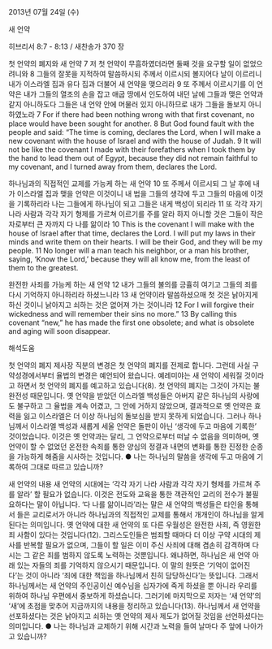 2013년 07월 24일 (수)

새 언약



히브리서 8:7 - 8:13 / 새찬송가 370 장


첫 언약의 폐지와 새 언약
7 저 첫 언약이 무흠하였더라면 둘째 것을 요구할 일이 없었으려니와 8 그들의 잘못을 지적하여 말씀하시되 주께서 이르시되 볼지어다 날이 이르리니 내가 이스라엘 집과 유다 집과 더불어 새 언약을 맺으리라 9 또 주께서 이르시기를 이 언약은 내가 그들의 열조의 손을 잡고 애굽 땅에서 인도하여 내던 날에 그들과 맺은 언약과 같지 아니하도다 그들은 내 언약 안에 머물러 있지 아니하므로 내가 그들을 돌보지 아니하였노라
7 For if there had been nothing wrong with that first covenant, no place would have been sought for another. 8 But God found fault with the people and said: “The time is coming, declares the Lord, when I will make a new covenant with the house of Israel and with the house of Judah. 9 It will not be like the covenant I made with their forefathers when I took them by the hand to lead them out of Egypt, because they did not remain faithful to my covenant, and I turned away from them, declares the Lord.   

하나님과의 직접적인 교제를 가능케 하는 새 언약
10 또 주께서 이르시되 그 날 후에 내가 이스라엘 집과 맺을 언약은 이것이니 내 법을 그들의 생각에 두고 그들의 마음에 이것을 기록하리라 나는 그들에게 하나님이 되고 그들은 내게 백성이 되리라 11 또 각각 자기 나라 사람과 각각 자기 형제를 가르쳐 이르기를 주를 알라 하지 아니할 것은 그들이 작은 자로부터 큰 자까지 다 나를 앎이라
10 This is the covenant I will make with the house of Israel after that time, declares the Lord. I will put my laws in their minds and write them on their hearts. I will be their God, and they will be my people. 11 No longer will a man teach his neighbor, or a man his brother, saying, ‘Know the Lord,’ because they will all know me, from the least of them to the greatest.  

완전한 사죄를 가능케 하는 새 언약
12 내가 그들의 불의를 긍휼히 여기고 그들의 죄를 다시 기억하지 아니하리라 하셨느니라 13 새 언약이라 말씀하셨으매 첫 것은 낡아지게 하신 것이니 낡아지고 쇠하는 것은 없어져 가는 것이니라
12 For I will forgive their wickedness and will remember their sins no more.”  13 By calling this covenant “new,” he has made the first one obsolete; and what is obsolete and aging will soon disappear.

해석도움





첫 언약의 폐지
제사장 직분의 변경은 첫 언약의 폐지를 전제로 합니다. 그런데 사실 구약성경에서부터 율법의 변경은 예언되어 왔습니다. 예레미야는 새 언약이 세워질 것이라고 하면서 첫 언약의 폐지를 예고하고 있습니다(8). 첫 언약의 폐지는 그것이 가지는 불완전성 때문입니다. 옛 언약을 받았던 이스라엘 백성들은 아버지 같은 하나님의 사랑에도 불구하고 그 율법을 계속 어겼고, 그 안에 거하지 않았으며, 결과적으로 옛 언약은 효력을 잃고 이스라엘은 더 이상 하나님의 돌보심을 받지 못하게 되었습니다. 그러나 하나님께서 이스라엘 백성과 새롭게 세울 언약은 돌판이 아닌 ‘생각에 두고 마음에 기록한’ 것이었습니다. 이것은 옛 언약과는 달리, 그 언약으로부터 떠날 수 없음을 의미하며, 옛 언약이 할 수 없었던 온전한 속죄를 통한 양심의 정결과 내면의 변화를 통한 진정한 순종을 가능하게 해줌을 시사하는 것입니다. 
● 나는 하나님의 말씀을 생각에 두고 마음에 기록하여 그대로 따르고 있습니까? 

새 언약의 내용
새 언약의 시대에는 ‘각각 자기 나라 사람과 각각 자기 형제를 가르쳐 주를 알라’ 할 필요가 없습니다. 이것은 전도와 교육을 통한 객관적인 교리의 전수가 불필요하다는 말이 아닙니다. ‘다 나를 앎이니라’라는 말은 새 언약의 백성들은 타인을 통해서 들은 교리로서가 아니라 하나님과의 직접적인 교제를 통해서 개개인이 하나님을 알게 된다는 의미입니다. 옛 언약에 대한 새 언약의 또 다른 우월성은 완전한 사죄, 즉 영원한 죄 사함이 있다는 것입니다(12). 그리스도인들은 범죄할 때마다 더 이상 구약 시대의 제사를 반복할 필요가 없으며, 그들이 할 일은 이미 주신 사죄에 대해 겸손히 감격하며 다시는 그 같은 죄를 범하지 않도록 노력하는 것뿐입니다. 왜냐하면, 하나님은 새 언약 아래 있는 자들의 죄를 기억하지 않으시기 때문입니다. 이 말의 원뜻은 ‘기억이 없어진다’는 것이 아니라 ‘죄에 대한 책임을 하나님께서 친히 담당하신다’는 뜻입니다. 그래서 하나님께서는 새 언약의 주인공이신 예수님을 십자가에 죽게 하셨을 뿐 아니라 우리를 위하여 하나님 우편에서 중보하게 하셨습니다. 그러기에 마지막으로 저자는 ‘새 언약’의 ‘새’에 초점을 맞추어 지금까지의 내용을 정리하고 있습니다(13). 하나님께서 새 언약을 선포하셨다는 것은 낡아지고 쇠하는 옛 언약의 제사 제도가 없어질 것임을 선언하셨다는 의미입니다.
● 나는 하나님과 교제하기 위해 시간과 노력을 들여 날마다 주 앞에 나아가고 있습니까?